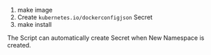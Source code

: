 1. make image
2. Create `kubernetes.io/dockerconfigjson` Secret
2. make install

The Script can automatically create Secret when New Namespace is created.
